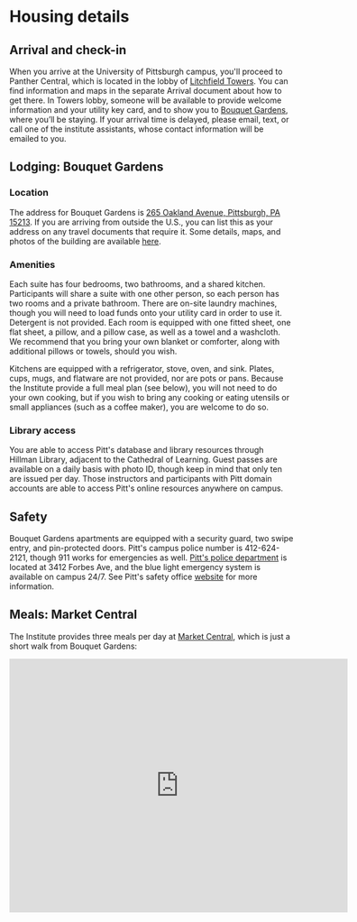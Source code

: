 # Housing details

## Arrival and check-in

When you arrive at the University of Pittsburgh campus, you'll proceed to Panther Central, which is located in the lobby of [Litchfield Towers](http://www.tour.pitt.edu/tour/litchfield-towers). You can find information and maps in the separate Arrival document about how to get there. In Towers lobby, someone will be available to provide welcome information and your utility key card, and to show you to [Bouquet Gardens](http://www.tour.pitt.edu/tour/bouquet-gardens), where you’ll be staying. If your arrival time is delayed, please email, text, or call one of the institute assistants, whose contact information will be emailed to you.
## Lodging: Bouquet Gardens

### Location

The address for Bouquet Gardens is [265 Oakland Avenue, Pittsburgh, PA 15213](https://goo.gl/maps/vFyeEFPw2NM2). If you are arriving from outside the U.S., you can list this as your address on any travel documents that require it. Some details, maps, and photos of the building are available [here](https://www.studentaffairs.pitt.edu/drs/bouquet-gardens/).

### Amenities

Each suite has four bedrooms, two bathrooms, and a shared kitchen. Participants will share a suite with one other person, so each person has two rooms and a private bathroom. There are on-site laundry machines, though you will need to load funds onto your utility card in order to use it. Detergent is not provided. Each room is equipped with one fitted sheet, one flat sheet, a pillow, and a pillow case, as well as a towel and a washcloth. We recommend that you bring your own blanket or comforter, along with additional pillows or towels, should you wish.

Kitchens are equipped with a refrigerator, stove, oven, and sink. Plates, cups, mugs, and flatware are not provided, nor are pots or pans. Because the Institute provide a full meal plan (see below), you will not need to do your own cooking, but if you wish to bring any cooking or eating utensils or small appliances (such as a coffee maker), you are welcome to do so. 

### Library access
You are able to access Pitt's database and library resources through Hillman Library, adjacent to the Cathedral of Learning.  Guest passes are available on a daily basis with photo ID, though keep in mind that only ten are issued per day.  Those instructors and participants with Pitt domain accounts are able to access Pitt's online resources anywhere on campus.

## Safety
Bouquet Gardens apartments are equipped with a security guard, two swipe entry, and pin-protected doors.  Pitt's campus police number is 412-624-2121, though 911 works for emergencies as well.  [Pitt's police department](http://www.police.pitt.edu/) is located at 3412 Forbes Ave, and the blue light emergency system is available on campus 24/7.  See Pitt's safety office [website](http://www.safety.pitt.edu/) for more information.

## Meals: Market Central

The Institute provides three meals per day at [Market Central](https://www.pc.pitt.edu/dining/locations/marketCentral.php), which is just a short walk from Bouquet Gardens:
<iframe src="https://www.google.com/maps/embed?pb=!1m24!1m8!1m3!1d3036.5068619357867!2d-79.95830583460328!3d40.441917279362286!3m2!1i1024!2i768!4f13.1!4m13!3e2!4m5!1s0x8834f22828e6cf47%3A0xf87ad7d708e7458e!2sBouquet+Gardens%2C+300+S+Bouquet+St%2C+Pittsburgh%2C+PA+15213!3m2!1d40.4407449!2d-79.9551779!4m5!1s0x8834f229a58a9d69%3A0xac72f5b1315a0e7b!2sMarket+Central%2C+Fifth+Avenue%2C+Pittsburgh%2C+PA!3m2!1d40.4426296!2d-79.9563419!5e0!3m2!1sen!2sus!4v1498597911266" width="600" height="450" frameborder="0" style="border:0" allowfullscreen></iframe>
